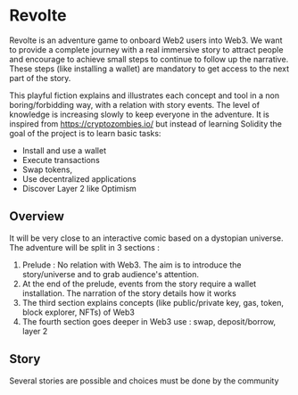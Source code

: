 # Revolte

Revolte is an adventure game to onboard Web2 users into Web3.
We want to provide a complete journey with a real immersive story to attract people and encourage to achieve small steps to continue to follow up the narrative. These steps (like installing a wallet) are mandatory to get access to the next part of the story.

This playful fiction explains and illustrates each concept and tool in a non boring/forbidding way, with a relation with story events. The level of knowledge is increasing slowly to keep everyone in the adventure. It is inspired from https://cryptozombies.io/ but instead of learning Solidity the goal of the project is to learn basic tasks:
- Install and use a wallet
- Execute transactions
- Swap tokens,
- Use decentralized applications
- Discover Layer 2 like Optimism 

## Overview

It will be very close to an interactive comic based on a dystopian universe. The adventure will be split in 3 sections :
 1. Prelude : No relation with Web3. The aim is to introduce the story/universe and to grab audience's attention.
 2. At the end of the prelude, events from the story require a wallet installation. The narration of the story details how it works
 3. The third section explains concepts (like public/private key, gas, token, block explorer, NFTs) of Web3
 4. The fourth section goes deeper in Web3 use : swap, deposit/borrow, layer 2 

## Story

Several stories are possible and choices must be done by the community
